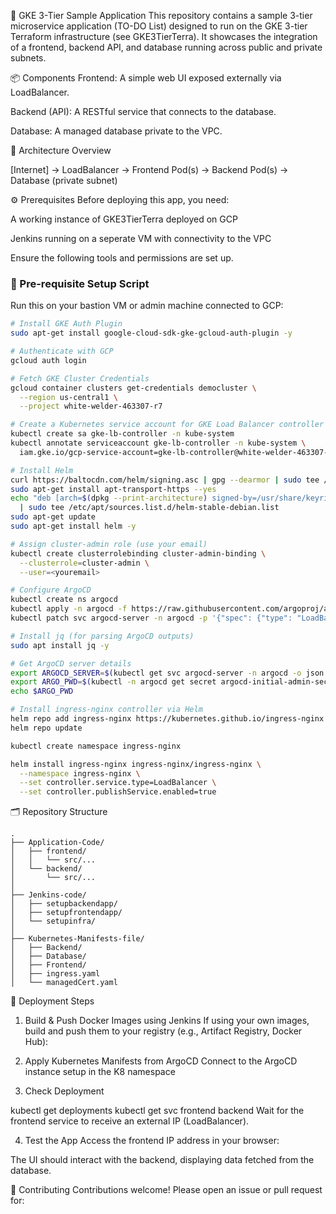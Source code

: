 🧩 GKE 3-Tier Sample Application
This repository contains a sample 3-tier microservice application (TO-DO List) designed to run on the GKE 3-tier Terraform infrastructure (see GKE3TierTerra). It showcases the integration of a frontend, backend API, and database running across public and private subnets.

📦 Components
Frontend: A simple web UI exposed externally via LoadBalancer.

Backend (API): A RESTful service that connects to the database.

Database: A managed database private to the VPC.

🔗 Architecture Overview

[Internet] → LoadBalancer → Frontend Pod(s) → Backend Pod(s) → Database (private subnet)
                                             
⚙️ Prerequisites
Before deploying this app, you need:

A working instance of GKE3TierTerra deployed on GCP

Jenkins running on a seperate VM with connectivity to the VPC

Ensure the following tools and permissions are set up.

### 🔧 Pre-requisite Setup Script

Run this on your bastion VM or admin machine connected to GCP:

```bash
# Install GKE Auth Plugin
sudo apt-get install google-cloud-sdk-gke-gcloud-auth-plugin -y

# Authenticate with GCP
gcloud auth login

# Fetch GKE Cluster Credentials
gcloud container clusters get-credentials democluster \
  --region us-central1 \
  --project white-welder-463307-r7

# Create a Kubernetes service account for GKE Load Balancer controller
kubectl create sa gke-lb-controller -n kube-system
kubectl annotate serviceaccount gke-lb-controller -n kube-system \
  iam.gke.io/gcp-service-account=gke-lb-controller@white-welder-463307-r7.iam.gserviceaccount.com

# Install Helm
curl https://baltocdn.com/helm/signing.asc | gpg --dearmor | sudo tee /usr/share/keyrings/helm.gpg > /dev/null
sudo apt-get install apt-transport-https --yes
echo "deb [arch=$(dpkg --print-architecture) signed-by=/usr/share/keyrings/helm.gpg] https://baltocdn.com/helm/stable/debian/ all main" \
  | sudo tee /etc/apt/sources.list.d/helm-stable-debian.list
sudo apt-get update
sudo apt-get install helm -y

# Assign cluster-admin role (use your email)
kubectl create clusterrolebinding cluster-admin-binding \
  --clusterrole=cluster-admin \
  --user=<youremail>

# Configure ArgoCD
kubectl create ns argocd
kubectl apply -n argocd -f https://raw.githubusercontent.com/argoproj/argo-cd/v2.4.7/manifests/install.yaml
kubectl patch svc argocd-server -n argocd -p '{"spec": {"type": "LoadBalancer"}}'

# Install jq (for parsing ArgoCD outputs)
sudo apt install jq -y

# Get ArgoCD server details
export ARGOCD_SERVER=$(kubectl get svc argocd-server -n argocd -o json | jq -r '.status.loadBalancer.ingress[0].hostname')
export ARGO_PWD=$(kubectl -n argocd get secret argocd-initial-admin-secret -o jsonpath="{.data.password}" | base64 -d)
echo $ARGO_PWD

# Install ingress-nginx controller via Helm
helm repo add ingress-nginx https://kubernetes.github.io/ingress-nginx
helm repo update

kubectl create namespace ingress-nginx

helm install ingress-nginx ingress-nginx/ingress-nginx \
  --namespace ingress-nginx \
  --set controller.service.type=LoadBalancer \
  --set controller.publishService.enabled=true
```



🗂️ Repository Structure
```
.
├── Application-Code/
│   ├── frontend/
│   │   └── src/...
│   └── backend/
│       └── src/...
│
├── Jenkins-code/
│   ├── setupbackendapp/
│   ├── setupfrontendapp/
│   └── setupinfra/
│
├── Kubernetes-Manifests-file/
│   ├── Backend/
│   ├── Database/
│   ├── Frontend/
│   ├── ingress.yaml
│   └── managedCert.yaml
```
🚀 Deployment Steps
1. Build & Push Docker Images using Jenkins
If using your own images, build and push them to your registry (e.g., Artifact Registry, Docker Hub):


2. Apply Kubernetes Manifests from ArgoCD
Connect to the ArgoCD instance setup in the K8 namespace


3. Check Deployment

kubectl get deployments
kubectl get svc frontend backend
Wait for the frontend service to receive an external IP (LoadBalancer).

4. Test the App
Access the frontend IP address in your browser:

The UI should interact with the backend, displaying data fetched from the database.

🤝 Contributing
Contributions welcome! Please open an issue or pull request for:

